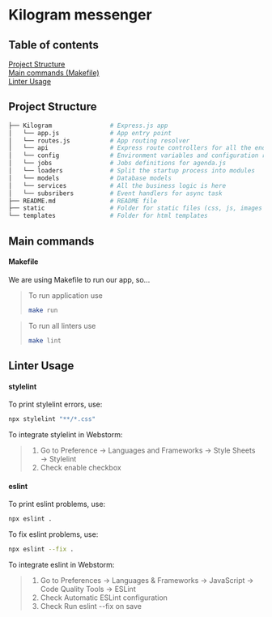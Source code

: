 # Kilogram messenger
## Table of contents
[Project Structure](#project-structure) \
[Main commands (Makefile)](#main-commands) \
[Linter Usage](#linter-usage)

## Project Structure
```bash
├── Kilogram                # Express.js app
│   └── app.js              # App entry point
│   └── routes.js           # App routing resolver
│   └── api                 # Express route controllers for all the endpoints of the app
│   └── config              # Environment variables and configuration related stuff
│   └── jobs                # Jobs definitions for agenda.js
│   └── loaders             # Split the startup process into modules
│   └── models              # Database models
│   └── services            # All the business logic is here
│   └── subsribers          # Event handlers for async task
├── README.md               # README file
├── static                  # Folder for static files (css, js, images and etc)
└── templates               # Folder for html templates
```
## Main commands
#### Makefile
We are using Makefile to run our app, so...
> To run application use
>```bash
>make run
>```

> To run all linters use
>```bash
>make lint
>```
## Linter Usage
#### stylelint
To print stylelint errors, use:
```bash
npx stylelint "**/*.css"
```
To integrate stylelint in Webstorm:
> 1. Go to Preference → Languages and Frameworks → Style Sheets → Stylelint
> 2. Check enable checkbox

#### eslint
To print eslint problems, use:
```bash
npx eslint .
```
To fix eslint problems, use:
```bash
npx eslint --fix .
```
To integrate eslint in Webstorm:
> 1. Go to Preferences → Languages & Frameworks → JavaScript → Code Quality Tools → ESLint
> 2. Check Automatic ESLint configuration
> 3. Check Run eslint --fix on save
